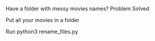 Have a folder with messy movies names?
Problem Solved

Put all your movies in a folder

Run python3 rename_files.py <path of your folder>